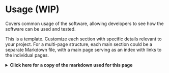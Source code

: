 # Usage (WIP)

Covers common usage of the software, allowing developers to see how the software can be used and tested.

This is a template. Customize each section with specific details relevant to your project. For a multi-page structure, each main section could be a separate Markdown file, with a main page serving as an index with links to the individual pages.

<details>
  <summary><b>Click here for a copy of the markdown used for this page</b></summary>
``````

# Usage Guide

## API Usage

### Authentication

Explain how to authenticate with the API:

- How to obtain API keys or tokens
- How to include authentication in requests
- Token expiration and renewal process

Example:

```
Authorization: Bearer <your_api_token>
```

### Endpoints Overview

Provide a high-level overview of available API endpoints

### Request/Response Examples

Provide detailed examples for common API operations:

#### common API operation 1

Request:
```
```

Response:
```
```

## Client Usage

### Installation
Provide step-by-step installation instructions

### Configuration
Explain how to configure the client

### Basic Operations
Demonstrate how to perform basic operations using the client

### Advanced Features
Describe any advanced features or usage patterns:

- Batch operations
- Webhooks integration
- Data streaming

## Command Reference

### CLI Commands
List and explain available CLI commands, these can be organized into subheadings or tables if appropriate:

- `yourapp init`: Initialize the application
- `yourapp user list`: List all users

## Troubleshooting
List common issues and their solutions:

1. **Issue**: Unable to authenticate
   **Solution**: Verify your API key and ensure it hasn't expired

2. **Issue**: Receiving timeout errors
   **Solution**: Check your network connection and increase the client timeout setting
``````

</details>

# Usage Guide

## API Usage

### Authentication

Explain how to authenticate with the API:

- How to obtain API keys or tokens
- How to include authentication in requests
- Token expiration and renewal process

Example:

```
Authorization: Bearer <your_api_token>
```

### Endpoints Overview

Provide a high-level overview of available API endpoints

### Request/Response Examples

Provide detailed examples for common API operations:

#### common API operation 1

Request:
```
```

Response:
```
```

## Client Usage

### Installation
Provide step-by-step installation instructions

### Configuration
Explain how to configure the client

### Basic Operations
Demonstrate how to perform basic operations using the client

### Advanced Features
Describe any advanced features or usage patterns:

- Batch operations
- Webhooks integration
- Data streaming

## Command Reference

### CLI Commands
List and explain available CLI commands, these can be organized into subheadings or tables if appropriate:

- `yourapp init`: Initialize the application
- `yourapp user list`: List all users

## Troubleshooting
List common issues and their solutions:

1. **Issue**: Unable to authenticate
   **Solution**: Verify your API key and ensure it hasn't expired

2. **Issue**: Receiving timeout errors
   **Solution**: Check your network connection and increase the client timeout setting
